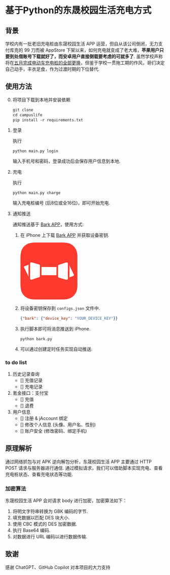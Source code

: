 # 基于Python的东晟校园生活充电方式

## 背景

学校内有一批老旧充电桩由东晟校园生活 APP 运营，但自从该公司倒闭，无力支付库克的 99 刀而被 AppStore 下架以来，如何充电就变成了老大难，**苹果用户只要到处借账号下载就好了，而安卓用户直接侧载要考虑的可就多了**. 虽然学校声称将在[五月完成电动车充电桩的全部更换](https://shuiyuan.sjtu.edu.cn/t/topic/224032/28)，但鉴于学校一贯拖工期的作风，哥们决定自己动手，丰衣足食，作为过渡时期的下位替代.

## 使用方法

0. 将项目下载到本地并安装依赖

    ```shell
    git clone
    cd campuslife
    pip install -r requirements.txt
    ```

1. 登录

    执行
    ```shell
    python main.py login
    ```
    输入手机号和密码，登录成功后会保存用户信息到本地.

2. 充电

    执行
    ```shell
    python main.py charge
    ```
    输入充电桩编号 (后8位或全16位)，即可开始充电.

3. 通知推送

    通知推送基于 [Bark APP](https://bark.day.app/)，使用方式:

    1. 在 iPhone 上下载 [Bark APP][] 并获取设备密钥.

        [Bark APP]: https://apps.apple.com/us/app/bark-%E7%BB%99%E4%BD%A0%E7%9A%84%E6%89%8B%E6%9C%BA%E5%8F%91%E6%8E%A8%E9%80%81/id1403753865?l=zh-Hans-CN
        ![Bark APP](./assets/images/bark.png)
        
    2. 将设备密钥保存到 `configs.json` 文件中.
        ```json
        {"bark": {"device_key": "YOUR_DEVICE_KEY"}}
        ```
    3. 执行脚本即可将消息推送到 iPhone.
        ```shell
        python bark.py
        ```
    4. 可以通过创建定时任务实现自动推送.

### to do list

1. 历史记录查询
    - [] 充值记录
    - [] 充电记录
2. 氪金接口：支付宝
    - [] 充值
    - [] 退费
3. 用户信息
    - [] 注册 & jAccount 绑定
    - [] 修改个人信息 (头像、用户名、性别)
    - [] 账户安全 (修改密码、绑定手机)

## 原理解析

通过网络抓包与对 APK 逆向解包分析，东晟校园生活 APP 主要通过 HTTP POST 请求与服务器进行通信. 通过模拟请求，我们可以借助脚本实现充电、查看充电桩状态、查看充电状态等功能.

### 加密算法

东晟校园生活 APP 会对请求 body 进行加密，加密算法如下：

1. 将明文字符串转换为 GBK 编码的字节.
2. 填充数据以匹配 DES 块大小.
3. 使用 CBC 模式的 DES 加密数据.
4. 执行 Base64 编码.
5. 对数据进行 URL 编码以进行数据传输.

## 致谢

感谢 ChatGPT、GitHub Copilot 对本项目的大力支持

